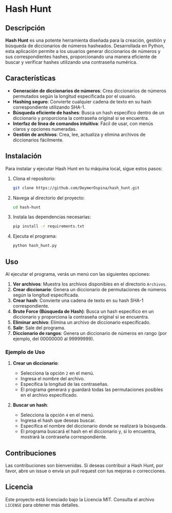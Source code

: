# Hash Hunt

## Descripción

**Hash Hunt** es una potente herramienta diseñada para la creación, gestión y búsqueda de diccionarios de números hasheados. Desarrollada en Python, esta aplicación permite a los usuarios generar diccionarios de números y sus correspondientes hashes, proporcionando una manera eficiente de buscar y verificar hashes utilizando una contraseña numérica.

## Características

- **Generación de diccionarios de números**: Crea diccionarios de números permutados según la longitud especificada por el usuario.
- **Hashing seguro**: Convierte cualquier cadena de texto en su hash correspondiente utilizando SHA-1.
- **Búsqueda eficiente de hashes**: Busca un hash específico dentro de un diccionario y proporciona la contraseña original si se encuentra.
- **Interfaz de línea de comandos intuitiva**: Fácil de usar, con menús claros y opciones numeradas.
- **Gestión de archivos**: Crea, lee, actualiza y elimina archivos de diccionarios fácilmente.

## Instalación

Para instalar y ejecutar Hash Hunt en tu máquina local, sigue estos pasos:

1. Clona el repositorio:

    ```sh
    git clone https://github.com/DeymerOspina/hash_hunt.git
    ```

2. Navega al directorio del proyecto:

    ```sh
    cd hash-hunt
    ```

3. Instala las dependencias necesarias:

    ```sh
    pip install -r requirements.txt
    ```

4. Ejecuta el programa:

    ```sh
    python hash_hunt.py
    ```

## Uso

Al ejecutar el programa, verás un menú con las siguientes opciones:

1. **Ver archivos**: Muestra los archivos disponibles en el directorio `Archivos`.
2. **Crear diccionario**: Genera un diccionario de permutaciones de números según la longitud especificada.
3. **Crear hash**: Convierte una cadena de texto en su hash SHA-1 correspondiente.
4. **Brute Force (Búsqueda de Hash)**: Busca un hash específico en un diccionario y proporciona la contraseña original si se encuentra.
5. **Eliminar archivo**: Elimina un archivo de diccionario especificado.
6. **Salir**: Sale del programa.
7. **Diccionario de rangos**: Genera un diccionario de números en rango (por ejemplo, del 00000000 al 99999999).

### Ejemplo de Uso

1. **Crear un diccionario**:
    - Selecciona la opción `2` en el menú.
    - Ingresa el nombre del archivo.
    - Especifica la longitud de las contraseñas.
    - El programa generará y guardará todas las permutaciones posibles en el archivo especificado.

2. **Buscar un hash**:
    - Selecciona la opción `4` en el menú.
    - Ingresa el hash que deseas buscar.
    - Especifica el nombre del diccionario donde se realizará la búsqueda.
    - El programa buscará el hash en el diccionario y, si lo encuentra, mostrará la contraseña correspondiente.

## Contribuciones

Las contribuciones son bienvenidas. Si deseas contribuir a Hash Hunt, por favor, abre un issue o envía un pull request con tus mejoras o correcciones.

## Licencia

Este proyecto está licenciado bajo la Licencia MIT. Consulta el archivo `LICENSE` para obtener más detalles.

